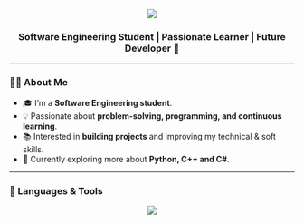 
<p align="center">
  <img src="https://capsule-render.vercel.app/api?type=waving&color=gradient&height=200&section=header&text=Eng.Salma's%20Profile%20🤍✨&fontSize=38&fontColor=9370db&animation=fadeIn&fontAlignY=35" />
</p>


<h3 align="center">Software Engineering Student | Passionate Learner | Future Developer 🚀</h3>

---

<!-- About Me -->
### 👩‍💻 About Me
- 🎓 I’m a **Software Engineering student**.  
- 💡 Passionate about **problem-solving, programming, and continuous learning**.  
- 📚 Interested in **building projects** and improving my technical & soft skills.  
- 🌱 Currently exploring more about **Python, C++ and C#**.  

---

<!-- Languages & Tools -->
### 🚀 Languages & Tools
<p align="center">
  <img src="https://img.shields.io/badge/-Python-000?&logo=Python" />
  <img src="https://img.shields.io/badge/-C++-
